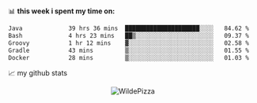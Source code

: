 📊 **this week i spent my time on:**
<!--START_SECTION:waka-->

```txt
Java             39 hrs 36 mins  █████████████████████░░░░   84.62 %
Bash             4 hrs 23 mins   ██▒░░░░░░░░░░░░░░░░░░░░░░   09.37 %
Groovy           1 hr 12 mins    ▓░░░░░░░░░░░░░░░░░░░░░░░░   02.58 %
Gradle           43 mins         ▒░░░░░░░░░░░░░░░░░░░░░░░░   01.55 %
Docker           28 mins         ▒░░░░░░░░░░░░░░░░░░░░░░░░   01.03 %
```

<!--END_SECTION:waka-->


📈 my github stats

<p align="center"> <img src="https://github-readme-stats.vercel.app/api?username=WildePizza&show_icons=true&theme=gotham" alt="WildePizza" />





